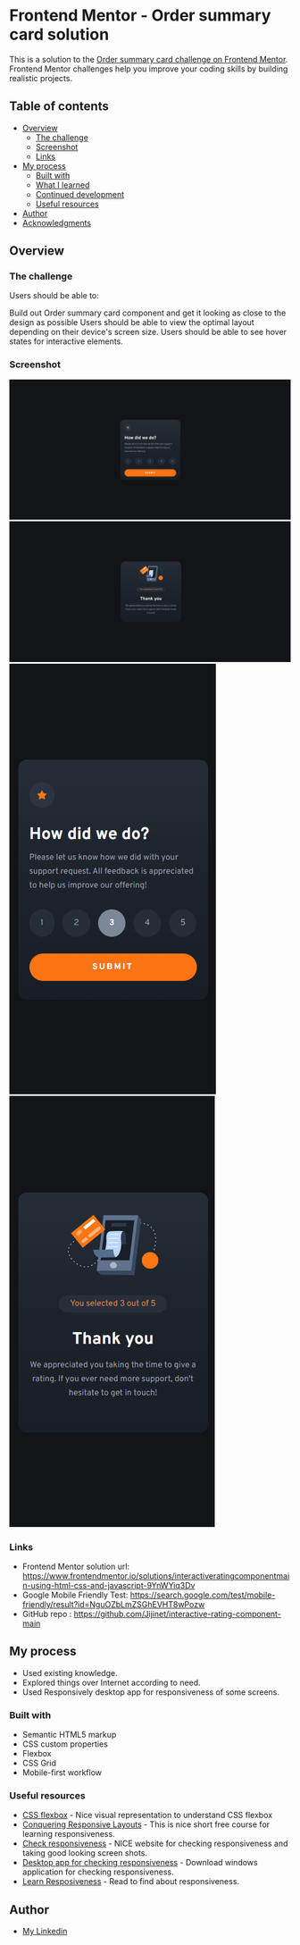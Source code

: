 # Frontend Mentor - Order summary card solution

This is a solution to the [Order summary card challenge on Frontend Mentor](https://www.frontendmentor.io/challenges/interactive-rating-component-koxpeBUmI). Frontend Mentor challenges help you improve your coding skills by building realistic projects.

## Table of contents

- [Overview](#overview)
  - [The challenge](#the-challenge)
  - [Screenshot](#screenshot)
  - [Links](#links)
- [My process](#my-process)
  - [Built with](#built-with)
  - [What I learned](#what-i-learned)
  - [Continued development](#continued-development)
  - [Useful resources](#useful-resources)
- [Author](#author)
- [Acknowledgments](#acknowledgments)

## Overview

### The challenge

Users should be able to:

Build out Order summary card component and get it looking as close to the design as possible
Users should be able to view the optimal layout depending on their device's screen size.
Users should be able to see hover states for interactive elements.

### Screenshot

![PC View](./screenshots/Capture%20d%E2%80%99%C3%A9cran%202023-03-01%20113742.png)
![PC View](./screenshots/Capture%20d%E2%80%99%C3%A9cran%202023-03-01%20113823.png)
![Mobile view](./screenshots/Capture%20d%E2%80%99%C3%A9cran%202023-03-01%20114203.png)
![Mobile view](./screenshots/Capture%20d%E2%80%99%C3%A9cran%202023-03-01%20114248.png)

### Links

- Frontend Mentor solution url: https://www.frontendmentor.io/solutions/interactiveratingcomponentmain-using-html-css-and-javascript-9YnWYiq3Dv
- Google Mobile Friendly Test: https://search.google.com/test/mobile-friendly/result?id=NguOZbLmZSGhEVHT8wPozw
- GitHub repo : https://github.com/Jijinet/interactive-rating-component-main

## My process

- Used existing knowledge.
- Explored things over Internet according to need.
- Used Responsively desktop app for responsiveness of some screens.

### Built with

- Semantic HTML5 markup
- CSS custom properties
- Flexbox
- CSS Grid
- Mobile-first workflow

### Useful resources

- [CSS flexbox](https://css-tricks.com/snippets/css/a-guide-to-flexbox/) - Nice visual representation to understand CSS flexbox
- [Conquering Responsive Layouts](https://courses.kevinpowell.co/conquering-responsive-layouts) - This is nice short free course for learning responsiveness.
- [Check responsiveness](https://www.lambdatest.com/mobile-view-website) - NICE website for checking responsiveness and taking good looking screen shots.
- [Desktop app for checking responsiveness](https://responsively.app/) - Download windows application for checking responsiveness.
- [Learn Resposiveness](https://web.dev/learn/design/) - Read to find about responsiveness.

## Author

- [My Linkedin](https://www.linkedin.com/in/jihane-arfi/)
